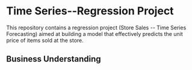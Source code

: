 # Time Series--Regression Project
This repository contains a regression project (Store Sales -- Time Series Forecasting) aimed at building a model that effectively predicts the unit price of items sold at the store. 
## Business Understanding

